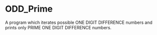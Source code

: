 # ODD_Prime
A program which iterates possible ONE DIGIT DIFFERENCE numbers and prints only PRIME ONE DIGIT DIFFERENCE numbers.
